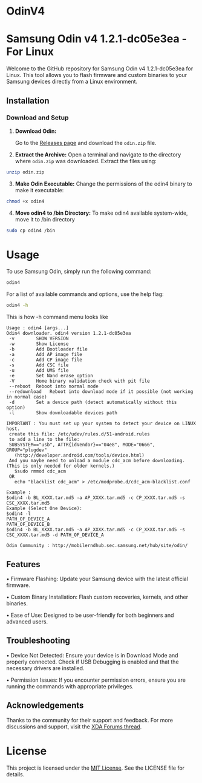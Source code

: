 # OdinV4
# Samsung Odin v4 1.2.1-dc05e3ea - For Linux

Welcome to the GitHub repository for Samsung Odin v4 1.2.1-dc05e3ea for Linux. This tool allows you to flash firmware and custom binaries to your Samsung devices directly from a Linux environment.

## Installation

### Download and Setup

1. **Download Odin:**

   Go to the [Releases page](https://github.com/Adrilaw/OdinV4/releases) and download the `odin.zip` file.

2. **Extract the Archive:**
   Open a terminal and navigate to the directory where `odin.zip` was downloaded. Extract the files using:

```bash
unzip odin.zip
```
3. **Make Odin Executable:**
Change the permissions of the odin4 binary to make it executable:

```bash
chmod +x odin4
```
4. **Move odin4 to /bin Directory:**
To make odin4 available system-wide, move it to /bin directory

```bash
sudo cp odin4 /bin
```
# Usage
To use Samsung Odin, simply run the following command:
```bash
odin4
```
For a list of available commands and options, use the help flag:
```bash
odin4 -h
```
This is how -h command menu looks like
```
Usage : odin4 [args...]
Odin4 downloader. odin4 version 1.2.1-dc05e3ea
 -v        SHOW VERSION
 -w        Show License
 -b        Add Bootloader file
 -a        Add AP image file
 -c        Add CP image file
 -s        Add CSC file
 -u        Add UMS file
 -e        Set Nand erase option
 -V        Home binary validation check with pit file
 --reboot  Reboot into normal mode
 --redownload   Reboot into download mode if it possible (not working in normal case)
 -d        Set a device path (detect automatically without this option)
 -l        Show downloadable devices path

IMPORTANT : You must set up your system to detect your device on LINUX host.
 create this file: /etc/udev/rules.d/51-android.rules
 to add a line to the file:
 SUBSYSTEM=="usb", ATTR{idVendor}=="04e8", MODE="0666", GROUP="plugdev"
   (http://developer.android.com/tools/device.html)
 And you maybe need to unload a module cdc_acm before downloading. (This is only needed for older kernels.)
   $sudo rmmod cdc_acm
 OR
   echo "blacklist cdc_acm" > /etc/modprobe.d/cdc_acm-blacklist.conf

Example :
$odin4 -b BL_XXXX.tar.md5 -a AP_XXXX.tar.md5 -c CP_XXXX.tar.md5 -s CSC_XXXX.tar.md5
Example (Select One Device):
$odin4 -l
PATH_OF_DEVICE_A
PATH_OF_DEVICE_B
$odin4 -b BL_XXXX.tar.md5 -a AP_XXXX.tar.md5 -c CP_XXXX.tar.md5 -s CSC_XXXX.tar.md5 -d PATH_OF_DEVICE_A

Odin Community : http://mobilerndhub.sec.samsung.net/hub/site/odin/
```
## Features
• Firmware Flashing: Update your Samsung device with the latest official firmware.

• Custom Binary Installation: Flash custom recoveries, kernels, and other binaries.

• Ease of Use: Designed to be user-friendly for both beginners and advanced users.

## Troubleshooting
• Device Not Detected: Ensure your device is in Download Mode and properly connected. Check if USB Debugging is enabled and that the necessary drivers are installed.

• Permission Issues: If you encounter permission errors, ensure you are running the commands with appropriate privileges.

## Acknowledgements
Thanks to the community for their support and feedback. For more discussions and support, visit the [XDA Forums thread](https://xdaforums.com/t/official-samsung-odin-v4-1-2-1-dc05e3ea-for-linux.4453423/).

# License
This project is licensed under the  [MIT License](LICENSE). See the LICENSE file for details.


